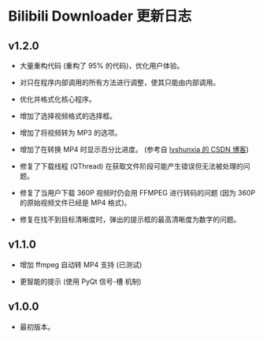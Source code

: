 # Bilibili Downloader 更新日志

## v1.2.0

* 大量重构代码 (重构了 95% 的代码)，优化用户体验。

* 对只在程序内部调用的所有方法进行调整，使其只能由内部调用。

* 优化并格式化核心程序。

* 增加了选择视频格式的选择框。

* 增加了将视频转为 MP3 的选项。

* 增加了在转换 MP4 时显示百分比进度。 (参考自 [lvshunxia 的 CSDN 博客](https://blog.csdn.net/lvshunxia/article/details/104972424))

* 修复了下载线程 (QThread) 在获取文件阶段可能产生错误但无法被处理的问题。

* 修复了当用户下载 360P 视频时仍会用 FFMPEG 进行转码的问题 (因为 360P 的原始视频文件已经是 MP4 格式)。

* 修复在找不到目标清晰度时，弹出的提示框的最高清晰度为数字的问题。

## v1.1.0

* 增加 ffmpeg 自动转 MP4 支持 (已测试)

* 更智能的提示 (使用 PyQt 信号-槽 机制)

## v1.0.0

* 最初版本。
